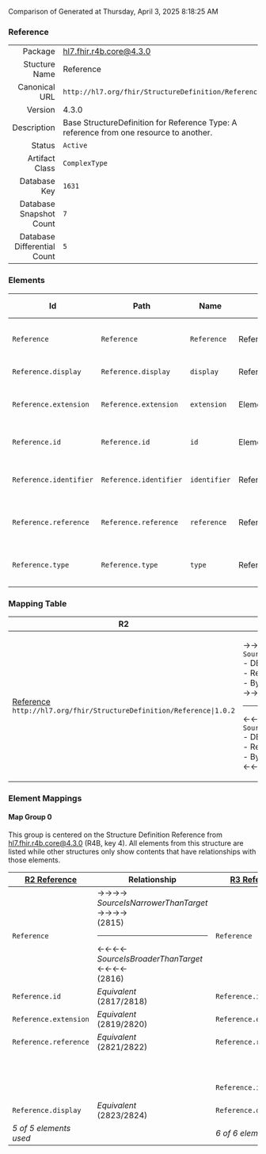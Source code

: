 Comparison of 
Generated at Thursday, April 3, 2025 8:18:25 AM

### Reference

|      |     |
| ---: | --- |
| Package | hl7.fhir.r4b.core@4.3.0 |
| Stucture Name | Reference |
| Canonical URL | `http://hl7.org/fhir/StructureDefinition/Reference` |
| Version | 4.3.0 |
| Description | Base StructureDefinition for Reference Type: A reference from one resource to another. |
| Status | `Active` |
| Artifact Class | `ComplexType` |
| Database Key | `1631` |
| Database Snapshot Count | `7` |
| Database Differential Count | `5` |

### Elements

| Id | Path | Name | Base Path | Short | Cardinality | Collated Type | Binding Strength | Binding Value Set |
| -- | ---- | ---- | --------- | ----- | ----------- | ------------- | ---------------- | ----------------- |
| `Reference` | `Reference` | `Reference` | Reference | A reference from one resource to another | 0..* | Reference |  |  |
| `Reference.display` | `Reference.display` | `display` | Reference.display | Text alternative for the resource | 0..1 | string |  |  |
| `Reference.extension` | `Reference.extension` | `extension` | Element.extension | Additional content defined by implementations | 0..* | Extension |  |  |
| `Reference.id` | `Reference.id` | `id` | Element.id | Unique id for inter-element referencing | 0..1 | id |  |  |
| `Reference.identifier` | `Reference.identifier` | `identifier` | Reference.identifier | Logical reference, when literal reference is not known | 0..1 | Identifier |  |  |
| `Reference.reference` | `Reference.reference` | `reference` | Reference.reference | Literal reference, Relative, internal or absolute URL | 0..1 | string |  |  |
| `Reference.type` | `Reference.type` | `type` | Reference.type | Type the reference refers to (e.g. "Patient") | 0..1 | uri | `Extensible` | `http://hl7.org/fhir/ValueSet/resource-types` |
### Mapping Table

| R2 | Comparison | R3 | Comparison | R4 | Comparison | R4B | Comparison | R5
| --- | --- | --- | --- | --- | --- | --- | --- | ---
| [Reference](/docs/R2/ComplexTypes/Reference.md)<br/> `http://hl7.org/fhir/StructureDefinition/Reference\|1.0.2` | →→→→→→→<br/>`SourceIsNarrowerThanTarget`<br/>- DBKey: `68`<br/>- Reviewed: `n/a`<br/>- By: `n/a`<br/>→→→→→→→<hr/>←←←←←←←<br/>`SourceIsBroaderThanTarget`<br/>- DBKey: `234`<br/>- Reviewed: `n/a`<br/>- By: `n/a`<br/>←←←←←←←| [Reference](/docs/R3/ComplexTypes/Reference.md)<br/> `http://hl7.org/fhir/StructureDefinition/Reference\|3.0.2` | →→→→→→→<br/>`SourceIsNarrowerThanTarget`<br/>- DBKey: `408`<br/>- Reviewed: `n/a`<br/>- By: `n/a`<br/>→→→→→→→<hr/>←←←←←←←<br/>`SourceIsBroaderThanTarget`<br/>- DBKey: `604`<br/>- Reviewed: `n/a`<br/>- By: `n/a`<br/>←←←←←←←| [Reference](/docs/R4/ComplexTypes/Reference.md)<br/> `http://hl7.org/fhir/StructureDefinition/Reference\|4.0.1` | →→→→→→→<br/>`Equivalent`<br/>- DBKey: `1373`<br/>- Reviewed: `n/a`<br/>- By: `n/a`<br/>→→→→→→→<hr/>←←←←←←←<br/>`Equivalent`<br/>- DBKey: `1374`<br/>- Reviewed: `n/a`<br/>- By: `n/a`<br/>←←←←←←←| [Reference](/docs/R4B/ComplexTypes/Reference.md)<br/> `http://hl7.org/fhir/StructureDefinition/Reference\|4.3.0` | →→→→→→→<br/>`Equivalent`<br/>- DBKey: `919`<br/>- Reviewed: `n/a`<br/>- By: `n/a`<br/>→→→→→→→<hr/>←←←←←←←<br/>`Equivalent`<br/>- DBKey: `1148`<br/>- Reviewed: `n/a`<br/>- By: `n/a`<br/>←←←←←←←| [Reference](/docs/R5/ComplexTypes/Reference.md)<br/> `http://hl7.org/fhir/StructureDefinition/Reference\|5.0.0` 

### Element Mappings


#### Map Group 0

This group is centered on the Structure Definition Reference from hl7.fhir.r4b.core@4.3.0 (R4B, key 4).
All elements from this structure are listed while other structures only show contents that have relationships with those elements.

| [R2 Reference](/docs/R2/ComplexTypes/Reference.md)| Relationship | [R3 Reference](/docs/R3/ComplexTypes/Reference.md)| Relationship | [R4 Reference](/docs/R4/ComplexTypes/Reference.md)| Relationship | R4B Reference| Relationship | [R5 Reference](/docs/R5/ComplexTypes/Reference.md)
| --- | --- | --- | --- | --- | --- | --- | --- | ---
| `Reference`| →→→→ _SourceIsNarrowerThanTarget_ →→→→ <br/>(2815)<hr/>←←←← _SourceIsBroaderThanTarget_ ←←←← <br/>(2816)| `Reference`| →→→→ _SourceIsNarrowerThanTarget_ →→→→ <br/>(9748)<hr/>←←←← _SourceIsBroaderThanTarget_ ←←←← <br/>(9749)| `Reference`| _Equivalent_<br/>(21214/21215)| **`Reference`**| _Equivalent_<br/>(36285/36286)| `Reference`
| `Reference.id`| _Equivalent_<br/>(2817/2818)| `Reference.id`| _Equivalent_<br/>(9750/9751)| `Reference.id`| _Equivalent_<br/>(21216/21217)| **`Reference.id`**| _Equivalent_<br/>(36287/36288)| `Reference.id`
| `Reference.extension`| _Equivalent_<br/>(2819/2820)| `Reference.extension`| _Equivalent_<br/>(9752/9753)| `Reference.extension`| _Equivalent_<br/>(21218/21219)| **`Reference.extension`**| _Equivalent_<br/>(36289/36290)| `Reference.extension`
| `Reference.reference`| _Equivalent_<br/>(2821/2822)| `Reference.reference`| _Equivalent_<br/>(9754/9755)| `Reference.reference`| _Equivalent_<br/>(21220/21221)| **`Reference.reference`**| _Equivalent_<br/>(36291/36292)| `Reference.reference`
| | | | | `Reference.type`| _Equivalent_<br/>(21222/21223)| **`Reference.type`**| _Equivalent_<br/>(36293/36294)| `Reference.type`
| | | `Reference.identifier`| _Equivalent_<br/>(9756/9757)| `Reference.identifier`| _Equivalent_<br/>(21224/21225)| **`Reference.identifier`**| _Equivalent_<br/>(36295/36296)| `Reference.identifier`
| `Reference.display`| _Equivalent_<br/>(2823/2824)| `Reference.display`| _Equivalent_<br/>(9758/9759)| `Reference.display`| _Equivalent_<br/>(21226/21227)| **`Reference.display`**| _Equivalent_<br/>(36297/36298)| `Reference.display`
| *5 of 5 elements used* | | *6 of 6 elements used* | | *7 of 7 elements used* | | *7 of 7 elements used* | | *7 of 7 elements used* 

